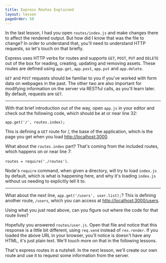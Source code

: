 ```yaml
---
title: Express Routes Explained
layout: lesson
pageOrder: 50
---
```


In the last lesson, I had you open `routes/index.js` and make changes there to affect the rendered output. But how did I know that was the file to change? In order to understand that, you'll need to understand HTTP requests, so let's touch on that briefly.

Express uses HTTP verbs for routes and supports `GET`, `POST`, `PUT` and `DELETE` out of the box for reading, creating, updating and removing assets. These routes are defined using `app.get`, `app.post`, `app.put` and `app.delete`.

`GET` and `POST` requests should be familiar to you if you've worked with form data on webpages in the past. The other two are also important for modifying information on the server via RESTful calls, as you'll learn later. By default, requests are `GET`.

<hr>

With that brief introduction out of the way, open `app.js` in your editor and check out the following code, which should be at or near line 32:

`app.get('/', routes.index);`

This is defining a `GET` route for /, the base of the application, which is the page you get when you load [http://localhost:3000](http://localhost:3000).

What about the `routes.index` part? That's coming from the included routes, which happens on or near line 7:

`routes = require('./routes')`.

Node's `require` command, when given a directory, will try to load `index.js` by default, which is what is happening here, and why it's loading `index.js` without us needing to explicitly tell it to.

<hr>

What about the next line, `app.get('/users', user.list);`? This is defining another route, `/users`, which you can access at [http://localhost:3000/users](http://localhost:3000/users).

Using what you just read above, can you figure out where the code for that route lives?

Hopefully you answered `routes/user.js`. Open that file and notice that this response is a little bit different, using `req.send` instead of `res.render`. If you loaded the above URL in your browser, you'll notice is doesn't have any HTML, it's just plain text. We'll touch more on that in the following lessons.

That's express routes in a nutshell. In the next lesson, we'll create our own route and use it to request some information from the server.

